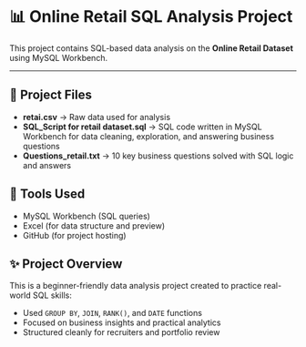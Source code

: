 # 📊 Online Retail SQL Analysis Project

This project contains SQL-based data analysis on the **Online Retail Dataset** using MySQL Workbench.

---

## 📁 Project Files

- **retai.csv** → Raw data used for analysis  
- **SQL_Script for retail dataset.sql** → SQL code written in MySQL Workbench for data cleaning, exploration, and answering business questions  
- **Questions_retail.txt** → 10 key business questions solved with SQL logic and answers

## 🧠 Tools Used

- MySQL Workbench (SQL queries)
- Excel (for data structure and preview)
- GitHub (for project hosting)

## ✨ Project Overview

This is a beginner-friendly data analysis project created to practice real-world SQL skills:
- Used `GROUP BY`, `JOIN`, `RANK()`, and `DATE` functions
- Focused on business insights and practical analytics
- Structured cleanly for recruiters and portfolio review



		
